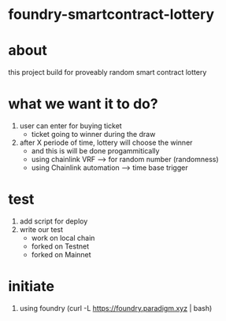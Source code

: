 # foundry-smartcontract-lottery

# about

this project build for proveably random smart contract lottery

# what we want it to do?

1. user can enter for buying ticket
    - ticket going to winner during the draw
2. after X periode of time, lottery will choose the winner
    - and this is will be done progammitically
    - using chainlink VRF --> for random number (randomness)
    - using Chainlink automation --> time base trigger 

# test
1. add script for deploy
2. write our test
    - work on local chain
    - forked on Testnet
    - forked on Mainnet

# initiate
1. using foundry (curl -L https://foundry.paradigm.xyz | bash)
